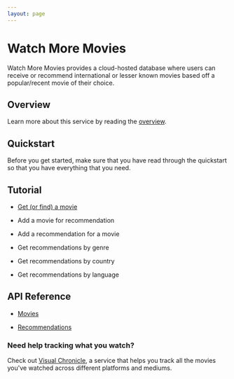 ```yaml
---
layout: page
---
```


# Watch More Movies

Watch More Movies provides a cloud-hosted database where users can receive or recommend international or lesser known movies based off a popular/recent movie of their choice.

## Overview

Learn more about this service by reading the [overview](overview.md).

## Quickstart

Before you get started, make sure that you have read through the quickstart so that you have everything that you need.

## Tutorial

* [Get (or find) a movie](tutorials/get_a_movie.md)

* Add a movie for recommendation

* Add a recommendation for a movie

* Get recommendations by genre

* Get recommendations by country

* Get recommendations by language

## API Reference

* [Movies](api/movies)

* [Recommendations](api/recommendations.md)

### Need help tracking what you watch?

Check out [Visual Chronicle](https://conjaytech.github.io/visual-chronicle/), a service that helps you track all the movies you've watched across different platforms and mediums.
